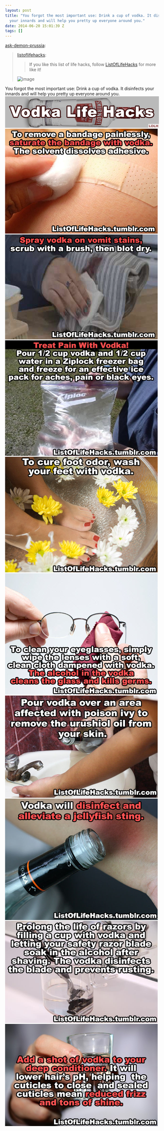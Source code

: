 ```yaml
---
layout: post
title: "You forgot the most important use: Drink a cup of vodka. It disinfects
  your innards and will help you pretty up everyone around you."
date: 2014-06-20 15:01:39 Z
tags: []
---
```

[ask-demon-prussia](http://ask-demon-prussia.tumblr.com/post/89182915740/listoflifehacks-if-you-like-this-list-of-life):

> [listoflifehacks](http://listoflifehacks.tumblr.com/post/89174257643/vodka-life-hacks-and-uses):
> 
> > If you like this list of life hacks, follow [ListOfLifeHacks](http://listoflifehacks.tumblr.com/) for more like it!
> 
> ![image](https://66.media.tumblr.com/14f31b8abacddcfc3975f2881d935d94/tumblr_inline_n7dq6cf2Ns1sdf48z.png)

You forgot the most important use: Drink a cup of vodka. It disinfects your innards and will help you pretty up everyone around you.
![](/media/2014/06/89363766882_0.png)
![](/media/2014/06/89363766882_1.png)
![](/media/2014/06/89363766882_2.png)
![](/media/2014/06/89363766882_3.png)
![](/media/2014/06/89363766882_4.png)
![](/media/2014/06/89363766882_5.png)
![](/media/2014/06/89363766882_6.png)
![](/media/2014/06/89363766882_7.png)
![](/media/2014/06/89363766882_8.png)
![](/media/2014/06/89363766882_9.png)
